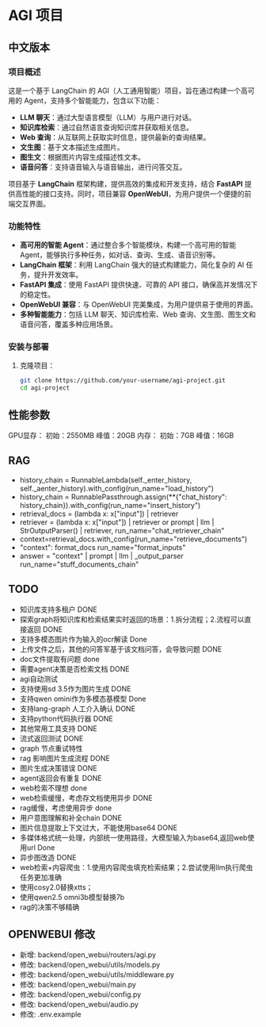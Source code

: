 # AGI 项目

## 中文版本

### 项目概述

这是一个基于 LangChain 的 AGI（人工通用智能）项目，旨在通过构建一个高可用的 Agent，支持多个智能能力，包含以下功能：

- **LLM 聊天**：通过大型语言模型（LLM）与用户进行对话。
- **知识库检索**：通过自然语言查询知识库并获取相关信息。
- **Web 查询**：从互联网上获取实时信息，提供最新的查询结果。
- **文生图**：基于文本描述生成图片。
- **图生文**：根据图片内容生成描述性文本。
- **语音问答**：支持语音输入与语音输出，进行问答交互。

项目基于 **LangChain** 框架构建，提供高效的集成和开发支持，结合 **FastAPI** 提供高性能的接口支持。同时，项目兼容 **OpenWebUI**，为用户提供一个便捷的前端交互界面。

### 功能特性

- **高可用的智能 Agent**：通过整合多个智能模块，构建一个高可用的智能 Agent，能够执行多种任务，如对话、查询、生成、语音识别等。
- **LangChain 框架**：利用 LangChain 强大的链式构建能力，简化复杂的 AI 任务，提升开发效率。
- **FastAPI 集成**：使用 FastAPI 提供快速、可靠的 API 接口，确保高并发情况下的稳定性。
- **OpenWebUI 兼容**：与 OpenWebUI 完美集成，为用户提供易于使用的界面。
- **多种智能能力**：包括 LLM 聊天、知识库检索、Web 查询、文生图、图生文和语音问答，覆盖多种应用场景。

### 安装与部署

1. 克隆项目：
   ```bash
   git clone https://github.com/your-username/agi-project.git
   cd agi-project

## 性能参数

GPU显存： 初始：2550MB 峰值：20GB
内存： 初始：7GB 峰值：16GB

## RAG
- history_chain = RunnableLambda(self._enter_history, self._aenter_history).with_config(run_name="load_history")
- history_chain = RunnablePassthrough.assign(**{"chat_history": history_chain}).with_config(run_name="insert_history")
- retrieval_docs = (lambda x: x["input"]) | retriever
- retriever = (lambda x: x["input"]) | retriever  or  prompt | llm | StrOutputParser() | retriever, run_name="chat_retriever_chain"
- context=retrieval_docs.with_config(run_name="retrieve_documents")
- "context": format_docs run_name="format_inputs"
- answer =  "context" | prompt | llm | _output_parser     run_name="stuff_documents_chain"

## TODO
- 知识库支持多租户 DONE
- 探索graph将知识库和检索结果实时返回的场景：1.拆分流程；2.流程可以直接返回 DONE
- 支持多模态图片作为输入的ocr解读 Done
- 上传文件之后，其他的问答军基于该文档问答，会导致问题 DONE
- doc文件提取有问题 done
- 需要agent决策是否检索文档 DONE
- agi自动测试
- 支持使用sd 3.5作为图片生成 DONE
- 支持qwen omini作为多模态基模型 Done
- 支持lang-graph 人工介入确认 DONE
- 支持python代码执行器 DONE
- 其他常用工具支持 DONE
- 流式返回测试 DONE
- graph 节点重试特性
- rag 影响图片生成流程 DONE
- 图片生成决策错误 DONE
- agent返回会有重复 DONE
- web检索不理想 done
- web检索缓慢，考虑存文档使用异步 DONE
- rag缓慢，考虑使用异步 done
- 用户意图理解和补全chain DONE
- 图片信息提取上下文过大，不能使用base64 DONE
- 多媒体格式统一处理，内部统一使用路径，大模型输入为base64,返回web使用url Done
- 异步图改造 DONE
- web检索+内容爬虫：1.使用内容爬虫填充检索结果；2.尝试使用llm执行爬虫任务更加准确
- 使用cosy2.0替换xtts；
- 使用qwen2.5 omni3b模型替换7b
- rag的决策不够精确
## OPENWEBUI 修改
- 新增: backend/open_webui/routers/agi.py
- 修改: backend/open_webui/utils/models.py
- 修改: backend/open_webui/utils/middleware.py
- 修改: backend/open_webui/main.py
- 修改: backend/open_webui/config.py
- 修改: backend/open_webui/audio.py
- 修改: .env.example